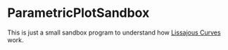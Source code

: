 # ParametricPlotSandbox
This is just a small sandbox program to understand how [Lissajous Curves](https://en.wikipedia.org/wiki/Lissajous_curve) work.
